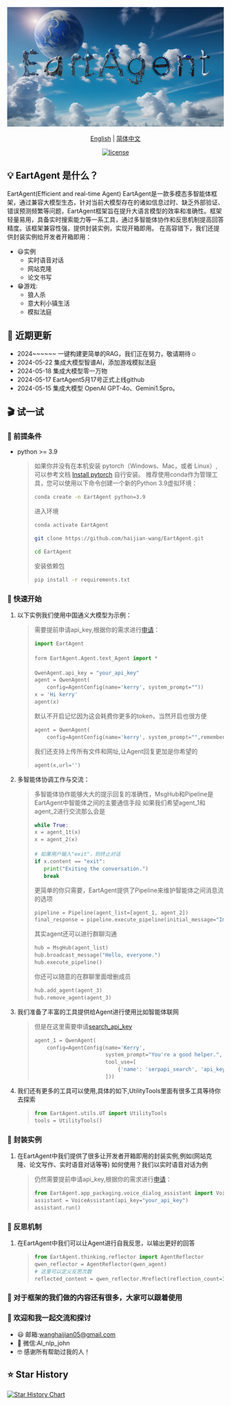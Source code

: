 <div align="center">
<img src="assets/130898843/f145bbb8-ed97-4025-a40b-4260a8a75f6bno_alpha-4.png"  alt="EartAgent logo">
</a>
</div>

<p align="center">
  <a href="./README.md">English</a> |
  <a href="./README_CN.md">简体中文</a> 
</p>

<p align="center">
      <a href="./LICENSE">
    <img height="21" src="https://img.shields.io/badge/License-Apache--2.0-ffffff?style=flat-square&labelColor=d4eaf7&color=1570EF" alt="license">
  </a>
</p>

## 💡 EartAgent 是什么？

EartAgent(Efficient and real-time Agent) EartAgent是一款多模态多智能体框架，通过兼容大模型生态，针对当前大模型存在的诸如信息过时、缺乏外部验证、错误预测频繁等问题，EartAgent框架旨在提升大语言模型的效率和准确性。框架轻量易用，具备实时搜索能力等一系工具，通过多智能体协作和反思机制提高回答精度。该框架兼容性强，提供封装实例，实现开箱即用。
在高容错下，我们还提供封装实例给开发者开箱即用：
- 😃实例
  - 实时语音对话
  - 网站克隆
  - 论文书写
- 😁游戏:
  - 狼人杀
  - 意大利小镇生活
  - 模拟法庭

## 📌 近期更新
- 2024~~~~~~ 一键构建更简单的RAG，我们正在努力，敬请期待☺️
- 2024-05-22 集成大模型智谱AI，添加游戏模拟法庭
- 2024-05-18 集成大模型零一万物
- 2024-05-17 EartAgent5月17号正式上线github
- 2024-05-15 集成大模型 OpenAI GPT-4o、Gemini1.5pro。

## 🎬 试一试

### 📝 前提条件

- python >= 3.9 
   > 如果你并没有在本机安装 pytorch（Windows、Mac，或者 Linux）, 可以参考文档 [Install pytorch](https://pytorch.org/) 自行安装。
   > 推荐使用conda作为管理工具，您可以使用以下命令创建一个新的Python 3.9虚拟环境：
   >
   > ```bash
   > conda create -n EartAgent python=3.9
   > ```
   > 进入环境
   > ```bash
   > conda activate EartAgent
   > ```
   > ```bash
   > git clone https://github.com/haijian-wang/EartAgent.git
   > ```
   > ```bash
   > cd EartAgent
   > ```
   > 安装依赖包
   > ```bash
   > pip install -r requirements.txt
   > ```

### 🚀 快速开始

1. 以下实例我们使用中国通义大模型为示例：

   > 需要提前申请api_key,根据你的需求进行[申请](https://dashscope.console.aliyun.com/apiKey)：
   > ```python
   > import EartAgent
   >
   > form EartAgent.Agent.text_Agent import *
   > 
   > QwenAgent.api_key = "your_api_key"
   > agent = QwenAgent(
   >     config=AgentConfig(name='kerry', system_prompt=""))
   > x = 'Hi kerry'
   > agent(x)
   >
   > ```
   > 默认不开启记忆因为这会耗费你更多的token，当然开启也很方便
   > ```python
   > agent = QwenAgent(
   >     config=AgentConfig(name='kerry', system_prompt="",remember=True))
   > ```
   > 我们还支持上传所有文件和网址,让Agent回复更加是你希望的
   > ```python
   > agent(x,url='')
   > ```
2. 多智能体协调工作与交流：
   >多智能体协作能够大大的提示回复的准确性，MsgHub和Pipeline是EartAgent中智能体之间的主要通信手段
   >如果我们希望agent_1和agent_2进行交流那么会是
   >```python
   >while True:
   >x = agent_1t(x)
   >x = agent_2(x)
   >
   ># 如果用户输入"exit"，则终止对话
   >if x.content == "exit":
   >    print("Exiting the conversation.")
   >    break
   >```
   >更简单的你只需要，EartAgent提供了Pipeline来维护智能体之间消息流的选项
   >```python
   >pipeline = Pipeline(agent_list=[agent_1, agent_2])
   >final_response = pipeline.execute_pipeline(initial_message="Initial message to pipeline")
   >```
   >其实agent还可以进行群聊沟通
   >```python
   >hub = MsgHub(agent_list)
   >hub.broadcast_message("Hello, everyone.")
   >hub.execute_pipeline()
   >```
   >你还可以随意的在群聊里面增删成员
   >```python
   >hub.add_agent(agent_3)
   >hub.remove_agent(agent_3)
   >```
3. 我们准备了丰富的工具提供给Agent进行使用比如智能体联网
   >但是在这里需要申请[search_api_key](https://serpapi.com/)
   >```python
   >agent_1 = QwenAgent(
   >     config=AgentConfig(name='Kerry',
   >                        system_prompt="You're a good helper.",
   >                        tool_use=[
   >                            {'name': 'serpapi_search', 'api_key': 'your_search_api_key'}
   >                        ]))
   > ```
5. 我们还有更多的工具可以使用,具体的如下,UtilityTools里面有很多工具等待你去探索
   >```python
   >from EartAgent.utils.UT import UtilityTools
   >tools = UtilityTools()
   >```
   >
### 🚀 封装实例

1. 在EartAgent中我们提供了很多让开发者开箱即用的封装实例,例如(网站克隆、论文写作、实时语音对话等等)
如何使用？我们以实时语音对话为例
   > 仍然需要提前申请api_key,根据你的需求进行[申请](https://dashscope.console.aliyun.com/apiKey)：
   > ```python
   >from EartAgent.app_packaging.voice_dialog_assistant import VoiceAssistant
   >assistant = VoiceAssistant(api_key="your_api_key")
   >assistant.run()        
   > ```
### 🤗 反思机制

1. 在EartAgent中我们可以让Agent进行自我反思，以输出更好的回答
   > ```python
   >from EartAgent.thinking.reflector import AgentReflector
   >qwen_reflector = AgentReflector(qwen_agent)
   ># 这里可以定义反思次数   
   >reflected_content = qwen_reflector.Mreflect(reflection_count=3)        
   > ```
### 🤪 对于框架的我们做的内容还有很多，大家可以跟着使用
### 🙂 欢迎和我一起交流和探讨
- 😃 邮箱:wanghaijian05@gmail.com
- 🫡 微信:AI_nlp_john
- 🤓 感谢所有帮助过我的人！
## ⭐  Star History

[![Star History Chart](https://api.star-history.com/svg?repos=haijian-wang/EartAgent&type=Date)](https://star-history.com/#haijian-wang/EartAgent&Date)
   

   
   
